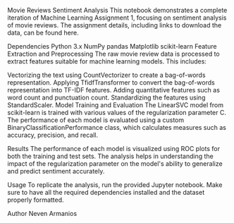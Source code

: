 Movie Reviews Sentiment Analysis
This notebook demonstrates a complete iteration of Machine Learning Assignment 1, focusing on sentiment analysis of movie reviews. The assignment details, including links to download the data, can be found here.

Dependencies
Python 3.x
NumPy
pandas
Matplotlib
scikit-learn
Feature Extraction and Preprocessing
The raw movie review data is processed to extract features suitable for machine learning models. This includes:

Vectorizing the text using CountVectorizer to create a bag-of-words representation.
Applying TfidfTransformer to convert the bag-of-words representation into TF-IDF features.
Adding quantitative features such as word count and punctuation count.
Standardizing the features using StandardScaler.
Model Training and Evaluation
The LinearSVC model from scikit-learn is trained with various values of the regularization parameter C. The performance of each model is evaluated using a custom BinaryClassificationPerformance class, which calculates measures such as accuracy, precision, and recall.

Results
The performance of each model is visualized using ROC plots for both the training and test sets. The analysis helps in understanding the impact of the regularization parameter on the model's ability to generalize and predict sentiment accurately.

Usage
To replicate the analysis, run the provided Jupyter notebook. Make sure to have all the required dependencies installed and the dataset properly formatted.

Author
Neven Armanios

